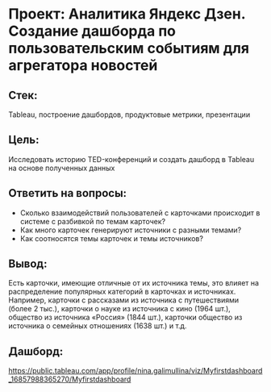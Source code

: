# Проект: Аналитика Яндекс Дзен. Создание дашборда по пользовательским событиям для агрегатора новостей
## Стек: 
Tableau, построение дашбордов, продуктовые метрики, презентации
## Цель: 
Исследовать историю TED-конференций и создать дашборд в Tableau на основе полученных данных
## Ответить на вопросы: 
- Сколько взаимодействий пользователей с карточками 
происходит в системе с разбивкой по темам карточек?
- Как много карточек генерируют источники с разными 
темами?
- Как соотносятся темы карточек и темы источников?
## Вывод: 
Есть карточки, имеющие отличные от их источника темы, это влияет на распределение популярных категорий в карточках и источниках. Например, карточки с рассказами из источника с путешествиями (более 2 тыс.), карточки о науке из источника с кино (1964 шт.), общество из источника «Россия» (1844 шт.), карточки общество из источника о семейных отношениях (1638 шт.) и т.д.
## Дашборд: 
https://public.tableau.com/app/profile/nina.galimullina/viz/Myfirstdashboard_16857988365270/Myfirstdashboard
